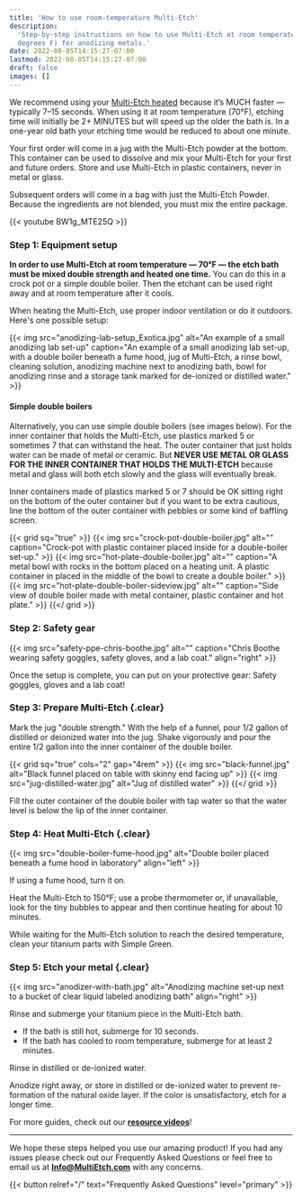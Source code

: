 ```yaml
---
title: 'How to use room-temperature Multi-Etch'
description:
  'Step-by-step instructions on how to use Multi-Etch at room temperature (70
  degrees F) for anodizing metals.'
date: 2022-08-05T14:15:27-07:00
lastmod: 2022-08-05T14:15:27-07:00
draft: false
images: []
---
```


We recommend using your [Multi-Etch heated](/how-to-use/heated/) because it’s
MUCH faster — typically 7–15 seconds. When using it at room temperature (70°F),
etching time will initially be 2+ MINUTES but will speed up the older the bath
is. In a one-year old bath your etching time would be reduced to about one
minute.

Your first order will come in a jug with the Multi-Etch powder at the bottom.
This container can be used to dissolve and mix your Multi-Etch for your first
and future orders. Store and use Multi-Etch in plastic containers, never in
metal or glass.

Subsequent orders will come in a bag with just the Multi-Etch Powder. Because
the ingredients are not blended, you must mix the entire package.

{{< youtube BW1g_MTE25Q >}}

### Step 1: Equipment setup

**In order to use Multi-Etch at room temperature — 70°F — the etch bath must be
mixed double strength and heated one time.** You can do this in a crock pot or a
simple double boiler. Then the etchant can be used right away and at room
temperature after it cools.

When heating the Multi-Etch, use proper indoor ventilation or do it outdoors.
Here's one possible setup:

{{< img src="anodizing-lab-setup_Exotica.jpg" alt="An example of a small anodizing lab set-up" caption="An example of a small anodizing lab set-up, with a double boiler beneath a fume hood, jug of Multi-Etch, a rinse bowl, cleaning solution, anodizing machine next to anodizing bath, bowl for anodizing rinse and a storage tank marked for de-ionized or distilled water." >}}

#### Simple double boilers

Alternatively, you can use simple double boilers (see images below). For the
inner container that holds the Multi-Etch, use plastics marked 5 or sometimes 7
that can withstand the heat. The outer container that just holds water can be
made of metal or ceramic. But **NEVER USE METAL OR GLASS FOR THE INNER CONTAINER
THAT HOLDS THE MULTI-ETCH** because metal and glass will both etch slowly and
the glass will eventually break.

Inner containers made of plastics marked 5 or 7 should be OK sitting right on
the bottom of the outer container but if you want to be extra cautious, line the
bottom of the outer container with pebbles or some kind of baffling screen.

{{< grid sq="true" >}}
{{< img src="crock-pot-double-boiler.jpg" alt="" caption="Crock-pot with plastic container placed inside for a double-boiler set-up." >}}
{{< img src="hot-plate-double-boiler.jpg" alt="" caption="A metal bowl with rocks in the bottom placed on a heating unit. A plastic container in placed in the middle of the bowl to create a double boiler." >}}
{{< img src="hot-plate-double-boiler-sideview.jpg" alt="" caption="Side view of double boiler made with metal container, plastic container and hot plate." >}}
{{</ grid >}}

### Step 2: Safety gear

{{< img src="safety-ppe-chris-boothe.jpg" alt="" caption="Chris Boothe wearing safety goggles, safety gloves, and a lab coat." align="right" >}}

Once the setup is complete, you can put on your protective gear: Safety goggles,
gloves and a lab coat!

### Step 3: Prepare Multi-Etch {.clear}

Mark the jug "double strength." With the help of a funnel, pour 1/2 gallon of
distilled or deionized water into the jug. Shake vigorously and pour the entire
1/2 gallon into the inner container of the double boiler.

{{< grid sq="true" cols="2" gap="4rem" >}}
{{< img src="black-funnel.jpg" alt="Black funnel placed on table with skinny end facing up" >}}
{{< img src="jug-distilled-water.jpg" alt="Jug of distilled water" >}}
{{</ grid >}}

Fill the outer container of the double boiler with tap water so that the water
level is below the lip of the inner container.

### Step 4: Heat Multi-Etch {.clear}

{{< img src="double-boiler-fume-hood.jpg" alt="Double boiler placed beneath a fume hood in laboratory" align="left" >}}

If using a fume hood, turn it on.

Heat the Multi-Etch to 150°F; use a probe thermometer or, if unavailable, look
for the tiny bubbles to appear and then continue heating for about 10 minutes.

While waiting for the Multi-Etch solution to reach the desired temperature,
clean your titanium parts with Simple Green.

### Step 5: Etch your metal {.clear}

{{< img src="anodizer-with-bath.jpg" alt="Anodizing machine set-up next to a bucket of clear liquid labeled anodizing bath" align="right" >}}

Rinse and submerge your titanium piece in the Multi-Etch bath.

- If the bath is still hot, submerge for 10 seconds.
- If the bath has cooled to room temperature, submerge for at least 2 minutes.

Rinse in distilled or de-ionized water.

Anodize right away, or store in distilled or de-ionized water to prevent
re-formation of the natural oxide layer. If the color is unsatisfactory, etch
for a longer time.

For more guides, check out our
[**resource videos**](/how-to-use/videos-resources)!

---

We hope these steps helped you use our amazing product! If you had any issues
please check out our Frequently Asked Questions or feel free to email us at
[**Info@MultiEtch.com**](mailto:info@multietch.com) with any concerns.

{{< button relref="/" text="Frequently Asked Questions" level="primary" >}}
